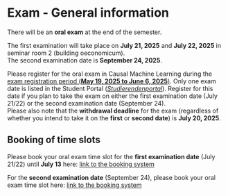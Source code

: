 # Exam - General information 

There will be an **oral exam** at the end of the semester. 

The first examination will take place on **July 21, 2025** and **July 22, 2025** in seminar room 2 (building oeconomicum). \
The second examination date is **September 24, 2025**.

Please register for the oral exam in Causal Machine Learning during the [exam registration period (**May 19, 2025 to June 6, 2025**)](https://www.hhu.de/fileadmin/redaktion/ZUV/Dezernat_1/Pruefungsamt/documents/pdf/Pruefungstermine/2025/Anmeldetermine_WiWi_WS_2024-25_und_SoSe_2025.pdf). Only one exam date is listed in the Student Portal ([*Studierendenportal*](https://studierende.hhu.de)). Register for this date if you plan to take the exam on either the first examination date (July 21/22) or the second examination date (September 24). \
Please also note that the **withdrawal deadline** for the exam (regardless of whether you intend to take it on the **first** or **second date**) is **July 20, 2025**.

## Booking of time slots

Please book your oral exam time slot for the **first examination date** (July 21/22) until **July 13** here: [link to the booking system](https://terminplaner6.dfn.de/b/83db5f2e9b692648dfdbbdbcb3fafaac-1274089)

For the **second examination date** (September 24), please book your oral exam time slot here: [link to the booking system](https://terminplaner6.dfn.de/b/d8f10c3347408da9be695a25244f2faa-1274196)